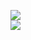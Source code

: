 [![](https://img.shields.io/badge/Made%20With-Github%20Spray-lightgrey.svg?style=for-the-badge&logo=github)](https://github.com/Annihil/github-spray#21481)  
[![](https://i.imgur.com/2DrTn0Z.gif)](https://github.com/Annihil/github-spray)